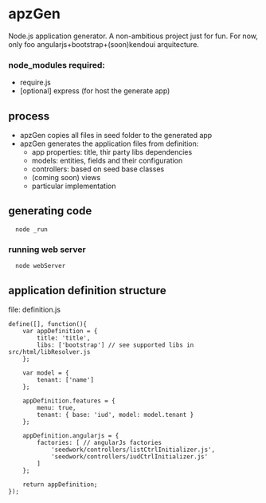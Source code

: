 # apzGen
Node.js application generator. A non-ambitious project just for fun.
For now, only foo angularjs+bootstrap+(soon)kendoui arquitecture.

### node_modules required:
- require.js
- [optional] express (for host the generate app)

## process
- apzGen copies all files in seed folder to the generated app
- apzGen generates the application files from definition:
  - app properties: title, thir party libs dependencies
  - models: entities, fields and their configuration
  - controllers: based on seed base classes
  - (coming soon) views
  - particular implementation

## generating code
```
  node _run
```

### running web server
```
  node webServer
```

## application definition structure
file: definition.js
```
define([], function(){
	var appDefinition = { 
		title: 'title',
		libs: ['bootstrap'] // see supported libs in src/html/libResolver.js
	};
	
	var model = {
		tenant: ['name']
	};
	
	appDefinition.features = {
		menu: true,
		tenant: { base: 'iud', model: model.tenant }
	};
	
	appDefinition.angularjs = {
		factories: [ // angularJs factories
			'seedwork/controllers/listCtrlInitializer.js',
			'seedwork/controllers/iudCtrlInitializer.js'
		]
	};

	return appDefinition;
});
```
